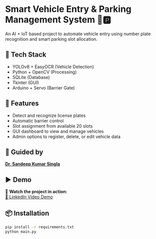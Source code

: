 # Smart Vehicle Entry & Parking Management System 🚗🅿️

An AI + IoT based project to automate vehicle entry using number plate recognition and smart parking slot allocation.

## 🔧 Tech Stack
- YOLOv8 + EasyOCR (Vehicle Detection)
- Python + OpenCV (Processing)
- SQLite (Database)
- Tkinter (GUI)
- Arduino + Servo (Barrier Gate)

## 🎯 Features
- Detect and recognize license plates
- Automatic barrier control
- Slot assignment from available 20 slots
- GUI dashboard to view and manage vehicles
- Admin options to register, delete, or edit vehicle data

## 🧠 Guided by
**[Dr. Sandeep Kumar Singla](https://gndec.ac.in/faculty/?id=224)**

## ▶️ Demo

🎥 **Watch the project in action:**  
[🔗 LinkedIn Video Demo](https://www.linkedin.com/feed/update/urn:li:activity:7338121896237899778/)

## 📦 Installation
```bash
pip install -r requirements.txt
python main.py

